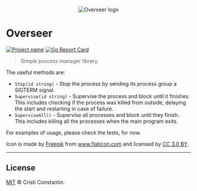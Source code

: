 <div align="center">
  <br/>
  <img src="https://raw.githubusercontent.com/ShinyTrinkets/overseer/master/logo.png" alt="Overseer logo">
  <br/>
</div>

# Overseer

[![Project name][project-img]][project-url]
[![Go Report Card][goreport-img]][goreport-url]

> Simple process manager library.

The useful methods are:

* `Stop(id string)` - Stop the process by sending its process group a SIGTERM signal.
* `Supervise(id string)` - Supervise the process and block until it finishes. This includes checking if the process was killed from outside, delaying the start and restarting in case of failure.
* `SuperviseAll()` - Supervise all processes and block until they finish. This includes killing all the processes when the main program exits.

For examples of usage, please check the tests, for now.


Icon is made by <a href="http://www.freepik.com" title="Freepik">Freepik</a> from <a href="https://www.flaticon.com/" title="Flaticon">www.flaticon.com</a> and licensed by <a href="http://creativecommons.org/licenses/by/3.0/" title="Creative Commons BY 3.0" target="_blank">CC 3.0 BY</a>.

-----

## License

[MIT](LICENSE) © Cristi Constantin.

[project-img]: https://badgen.net/badge/⚙/Trinkets/4B0082
[project-url]: https://github.com/ShinyTrinkets
[goreport-img]: https://goreportcard.com/badge/github.com/ShinyTrinkets/overseer
[goreport-url]: https://goreportcard.com/report/github.com/ShinyTrinkets/overseer
